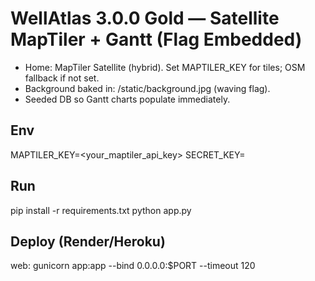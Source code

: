 # WellAtlas 3.0.0 Gold — Satellite MapTiler + Gantt (Flag Embedded)
- Home: MapTiler Satellite (hybrid). Set MAPTILER_KEY for tiles; OSM fallback if not set.
- Background baked in: /static/background.jpg (waving flag).
- Seeded DB so Gantt charts populate immediately.

## Env
MAPTILER_KEY=<your_maptiler_api_key>
SECRET_KEY=<any string>

## Run
pip install -r requirements.txt
python app.py

## Deploy (Render/Heroku)
web: gunicorn app:app --bind 0.0.0.0:$PORT --timeout 120
